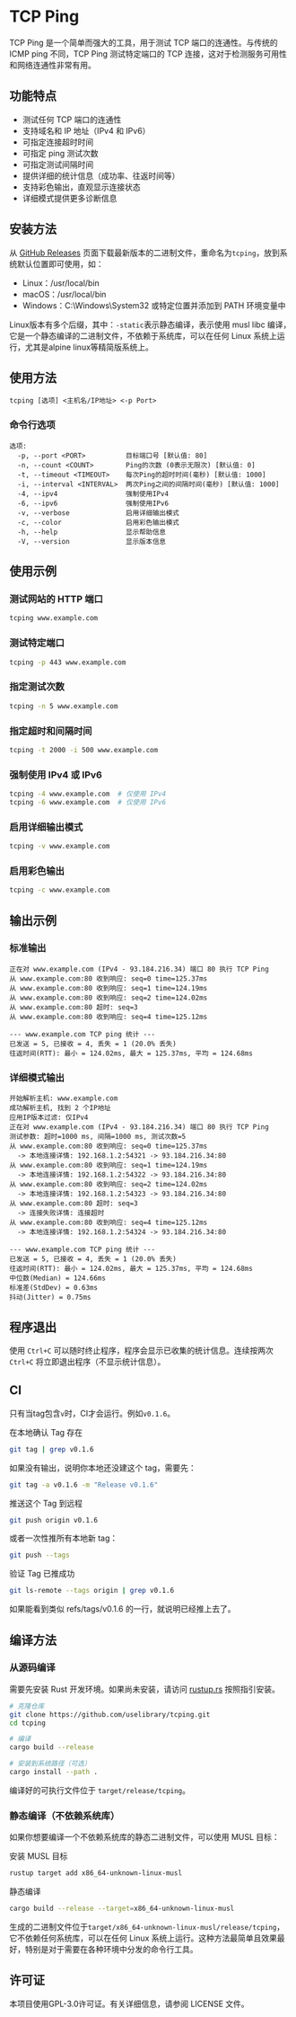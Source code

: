 # TCP Ping

TCP Ping 是一个简单而强大的工具，用于测试 TCP 端口的连通性。与传统的 ICMP ping 不同，TCP Ping 测试特定端口的 TCP 连接，这对于检测服务可用性和网络连通性非常有用。

## 功能特点

- 测试任何 TCP 端口的连通性
- 支持域名和 IP 地址（IPv4 和 IPv6）
- 可指定连接超时时间
- 可指定 ping 测试次数
- 可指定测试间隔时间
- 提供详细的统计信息（成功率、往返时间等）
- 支持彩色输出，直观显示连接状态
- 详细模式提供更多诊断信息

## 安装方法

从 [GitHub Releases](https://github.com/uselibrary/tcping/releases) 页面下载最新版本的二进制文件，重命名为`tcping`，放到系统默认位置即可使用，如：
- Linux：/usr/local/bin
- macOS：/usr/local/bin
- Windows：C:\Windows\System32 或特定位置并添加到 PATH 环境变量中

Linux版本有多个后缀，其中：`-static`表示静态编译，表示使用 musl libc 编译，它是一个静态编译的二进制文件，不依赖于系统库，可以在任何 Linux 系统上运行，尤其是alpine linux等精简版系统上。

## 使用方法

```
tcping [选项] <主机名/IP地址> <-p Port>
```

### 命令行选项

```
选项:
  -p, --port <PORT>          目标端口号 [默认值: 80]
  -n, --count <COUNT>        Ping的次数 (0表示无限次) [默认值: 0]
  -t, --timeout <TIMEOUT>    每次Ping的超时时间(毫秒) [默认值: 1000]
  -i, --interval <INTERVAL>  两次Ping之间的间隔时间(毫秒) [默认值: 1000]
  -4, --ipv4                 强制使用IPv4
  -6, --ipv6                 强制使用IPv6
  -v, --verbose              启用详细输出模式
  -c, --color                启用彩色输出模式
  -h, --help                 显示帮助信息
  -V, --version              显示版本信息
```

## 使用示例

### 测试网站的 HTTP 端口

```bash
tcping www.example.com
```

### 测试特定端口

```bash
tcping -p 443 www.example.com
```

### 指定测试次数

```bash
tcping -n 5 www.example.com
```

### 指定超时和间隔时间

```bash
tcping -t 2000 -i 500 www.example.com
```

### 强制使用 IPv4 或 IPv6

```bash
tcping -4 www.example.com  # 仅使用 IPv4
tcping -6 www.example.com  # 仅使用 IPv6
```

### 启用详细输出模式

```bash
tcping -v www.example.com
```

### 启用彩色输出

```bash
tcping -c www.example.com
```

## 输出示例

### 标准输出

```
正在对 www.example.com (IPv4 - 93.184.216.34) 端口 80 执行 TCP Ping
从 www.example.com:80 收到响应: seq=0 time=125.37ms
从 www.example.com:80 收到响应: seq=1 time=124.19ms
从 www.example.com:80 收到响应: seq=2 time=124.02ms
从 www.example.com:80 超时: seq=3
从 www.example.com:80 收到响应: seq=4 time=125.12ms

--- www.example.com TCP ping 统计 ---
已发送 = 5, 已接收 = 4, 丢失 = 1 (20.0% 丢失)
往返时间(RTT): 最小 = 124.02ms, 最大 = 125.37ms, 平均 = 124.68ms
```

### 详细模式输出

```
开始解析主机: www.example.com
成功解析主机, 找到 2 个IP地址
应用IP版本过滤: 仅IPv4
正在对 www.example.com (IPv4 - 93.184.216.34) 端口 80 执行 TCP Ping
测试参数: 超时=1000 ms, 间隔=1000 ms, 测试次数=5
从 www.example.com:80 收到响应: seq=0 time=125.37ms
  -> 本地连接详情: 192.168.1.2:54321 -> 93.184.216.34:80
从 www.example.com:80 收到响应: seq=1 time=124.19ms
  -> 本地连接详情: 192.168.1.2:54322 -> 93.184.216.34:80
从 www.example.com:80 收到响应: seq=2 time=124.02ms
  -> 本地连接详情: 192.168.1.2:54323 -> 93.184.216.34:80
从 www.example.com:80 超时: seq=3
  -> 连接失败详情: 连接超时
从 www.example.com:80 收到响应: seq=4 time=125.12ms
  -> 本地连接详情: 192.168.1.2:54324 -> 93.184.216.34:80

--- www.example.com TCP ping 统计 ---
已发送 = 5, 已接收 = 4, 丢失 = 1 (20.0% 丢失)
往返时间(RTT): 最小 = 124.02ms, 最大 = 125.37ms, 平均 = 124.68ms
中位数(Median) = 124.66ms
标准差(StdDev) = 0.63ms
抖动(Jitter) = 0.75ms
```

## 程序退出

使用 `Ctrl+C` 可以随时终止程序，程序会显示已收集的统计信息。连续按两次 `Ctrl+C` 将立即退出程序（不显示统计信息）。

## CI
只有当tag包含`v`时，CI才会运行。例如`v0.1.6`。

在本地确认 Tag 存在
```bash
git tag | grep v0.1.6
```

如果没有输出，说明你本地还没建这个 tag，需要先：
```bash
git tag -a v0.1.6 -m "Release v0.1.6"
```

推送这个 Tag 到远程

```bash
git push origin v0.1.6
```

或者一次性推所有本地新 tag：
```bash
git push --tags
```

验证 Tag 已推成功
```bash
git ls-remote --tags origin | grep v0.1.6
```

如果能看到类似 refs/tags/v0.1.6 的一行，就说明已经推上去了。

## 编译方法

### 从源码编译

需要先安装 Rust 开发环境。如果尚未安装，请访问 [rustup.rs](https://rustup.rs) 按照指引安装。

```bash
# 克隆仓库
git clone https://github.com/uselibrary/tcping.git
cd tcping

# 编译
cargo build --release

# 安装到系统路径（可选）
cargo install --path .
```

编译好的可执行文件位于 `target/release/tcping`。


### 静态编译（不依赖系统库）

如果你想要编译一个不依赖系统库的静态二进制文件，可以使用 MUSL 目标：

安装 MUSL 目标
```bash
rustup target add x86_64-unknown-linux-musl
```

静态编译
```bash
cargo build --release --target=x86_64-unknown-linux-musl
```

生成的二进制文件位于`target/x86_64-unknown-linux-musl/release/tcping`，它不依赖任何系统库，可以在任何 Linux 系统上运行。这种方法最简单且效果最好，特别是对于需要在各种环境中分发的命令行工具。

## 许可证
本项目使用GPL-3.0许可证。有关详细信息，请参阅 LICENSE 文件。

